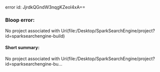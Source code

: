 error id: JjrdkQGndW3nqgKZeoI4xA==
### Bloop error:

No project associated with Uri(file:<HOME>/Desktop/SparkSearchEngine/project?id=sparksearchengine-build)
#### Short summary: 

No project associated with Uri(file:<HOME>/Desktop/SparkSearchEngine/project?id=sparksearchengine-bu...